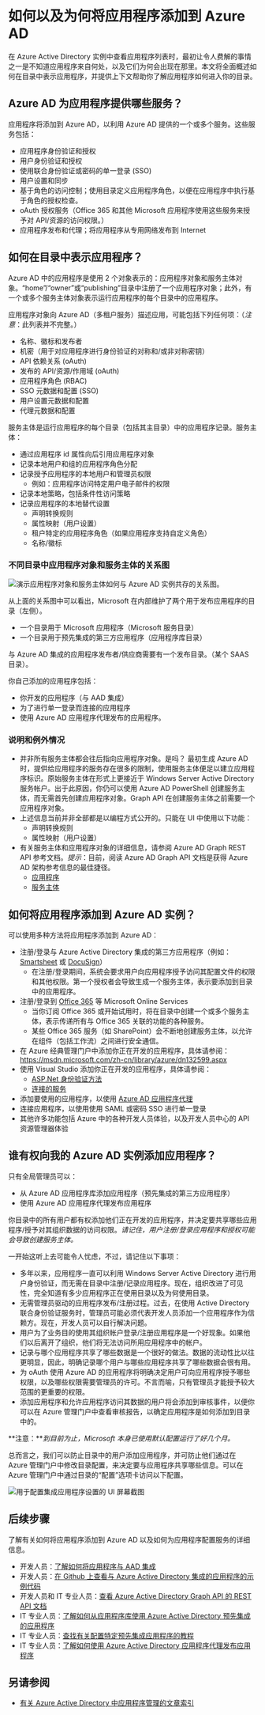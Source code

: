 <properties
   pageTitle="如何将应用程序添加到 Azure Active Directory。"
   description="本文介绍如何将应用程序添加到 Azure Active Directory 的实例。"
   services="active-directory"
   documentationCenter=""
   authors="shoatman"
   manager="kbrint"
   editor=""/>

   <tags
      ms.service="active-directory"
      ms.devlang="na"
      ms.topic="article"
      ms.tgt_pltfrm="na"
      ms.workload="identity"
      ms.date="02/09/2016"
      wacn.date="02/06/2017"
      ms.author="shoatman"/>

# 如何以及为何将应用程序添加到 Azure AD

在 Azure Active Directory 实例中查看应用程序列表时，最初让令人费解的事情之一是不知道应用程序来自何处，以及它们为何会出现在那里。本文将全面概述如何在目录中表示应用程序，并提供上下文帮助你了解应用程序如何进入你的目录。

## Azure AD 为应用程序提供哪些服务？

应用程序将添加到 Azure AD，以利用 Azure AD 提供的一个或多个服务。这些服务包括：

- 应用程序身份验证和授权
- 用户身份验证和授权
- 使用联合身份验证或密码的单一登录 (SSO)
- 用户设置和同步
- 基于角色的访问控制；使用目录定义应用程序角色，以便在应用程序中执行基于角色的授权检查。
- oAuth 授权服务（Office 365 和其他 Microsoft 应用程序使用这些服务来授予对 API/资源的访问权限。）
- 应用程序发布和代理；将应用程序从专用网络发布到 Internet

## 如何在目录中表示应用程序？

Azure AD 中的应用程序是使用 2 个对象表示的：应用程序对象和服务主体对象。“home”/“owner”或“publishing”目录中注册了一个应用程序对象；此外，有一个或多个服务主体对象表示运行应用程序的每个目录中的应用程序。

应用程序对象向 Azure AD（多租户服务）描述应用，可能包括下列任何项：（*注意*：此列表并不完整。）

- 名称、徽标和发布者
- 机密（用于对应用程序进行身份验证的对称和/或非对称密钥）
- API 依赖关系 (oAuth)
- 发布的 API/资源/作用域 (oAuth)
- 应用程序角色 (RBAC)
- SSO 元数据和配置 (SSO)
- 用户设置元数据和配置
- 代理元数据和配置

服务主体是运行应用程序的每个目录（包括其主目录）中的应用程序记录。服务主体：

- 通过应用程序 id 属性向后引用应用程序对象
- 记录本地用户和组的应用程序角色分配
- 记录授予应用程序的本地用户和管理员权限
    - 例如：应用程序访问特定用户电子邮件的权限
- 记录本地策略，包括条件性访问策略
- 记录应用程序的本地替代设置
    - 声明转换规则
    - 属性映射（用户设置）
    - 租户特定的应用程序角色（如果应用程序支持自定义角色）
    - 名称/徽标

### 不同目录中应用程序对象和服务主体的关系图

![演示应用程序对象和服务主体如何与 Azure AD 实例共存的关系图。][apps_service_principals_directory]

从上面的关系图中可以看出，Microsoft 在内部维护了两个用于发布应用程序的目录（左侧）。

- 一个目录用于 Microsoft 应用程序（Microsoft 服务目录）
- 一个目录用于预先集成的第三方应用程序（应用程序库目录）

与 Azure AD 集成的应用程序发布者/供应商需要有一个发布目录。（某个 SAAS 目录）。

你自己添加的应用程序包括：

- 你开发的应用程序（与 AAD 集成）
- 为了进行单一登录而连接的应用程序
- 使用 Azure AD 应用程序代理发布的应用程序。

### 说明和例外情况

- 并非所有服务主体都会往后指向应用程序对象。是吗？ 最初生成 Azure AD 时，提供给应用程序的服务存在很多的限制，使用服务主体便足以建立应用程序标识。原始服务主体在形式上更接近于 Windows Server Active Directory 服务帐户。出于此原因，你仍可以使用 Azure AD PowerShell 创建服务主体，而无需首先创建应用程序对象。Graph API 在创建服务主体之前需要一个应用程序对象。
- 上述信息当前并非全部都是以编程方式公开的。只能在 UI 中使用以下功能：
    - 声明转换规则
    - 属性映射（用户设置）
- 有关服务主体和应用程序对象的详细信息，请参阅 Azure AD Graph REST API 参考文档。*提示*：目前，阅读 Azure AD Graph API 文档是获得 Azure AD 架构参考信息的最佳捷径。
    - [应用程序](https://msdn.microsoft.com/zh-cn/library/azure/dn151677.aspx)
    - [服务主体](https://msdn.microsoft.com/zh-cn/library/azure/dn194452.aspx)


## <a name="who-has-permission-to-add-applications-to-my-azure-ad-instance"></a>如何将应用程序添加到 Azure AD 实例？
可以使用多种方法将应用程序添加到 Azure AD：

<!--* Add an app from the [Azure Active Directory App Gallery](http://azure.microsoft.com/updates/azure-active-directory-over-1000-apps/)-->
- 注册/登录与 Azure Active Directory 集成的第三方应用程序（例如：[Smartsheet](https://app.smartsheet.com/b/home) 或 [DocuSign](https://www.docusign.net/member/MemberLogin.aspx)）
    - 在注册/登录期间，系统会要求用户向应用程序授予访问其配置文件的权限和其他权限。第一个授权者会导致生成一个服务主体，表示要添加到目录中的应用程序。
- 注册/登录到 [Office 365](http://products.office.com/zh-cn) 等 Microsoft Online Services
    - 当你订阅 Office 365 或开始试用时，将在目录中创建一个或多个服务主体，表示传递所有与 Office 365 关联的功能的各种服务。
    - 某些 Office 365 服务（如 SharePoint）会不断地创建服务主体，以允许在组件（包括工作流）之间进行安全通信。
- 在 Azure 经典管理门户中添加你正在开发的应用程序，具体请参阅：https://msdn.microsoft.com/zh-cn/library/azure/dn132599.aspx
- 使用 Visual Studio 添加你正在开发的应用程序，具体请参阅：
    - [ASP.Net 身份验证方法](http://www.asp.net/visual-studio/overview/2013/creating-web-projects-in-visual-studio#orgauthoptions)
    - [连接的服务](http://blogs.msdn.com/b/visualstudio/archive/2014/11/19/connecting-to-cloud-services.aspx)
- 添加要使用的应用程序，以使用 [Azure AD 应用程序代理](https://msdn.microsoft.com/zh-cn/library/azure/dn768219.aspx)
- 连接应用程序，以使用使用 SAML 或密码 SSO 进行单一登录
- 其他许多功能包括 Azure 中的各种开发人员体验，以及开发人员中心的 API 资源管理器体验

## 谁有权向我的 Azure AD 实例添加应用程序？

只有全局管理员可以：

- 从 Azure AD 应用程序库添加应用程序（预先集成的第三方应用程序）
- 使用 Azure AD 应用程序代理发布应用程序

你目录中的所有用户都有权添加他们正在开发的应用程序，并决定要共享哪些应用程序/授予对其组织数据的访问权限。*请记住，用户注册/登录应用程序和授权可能会导致创建服务主体。*

一开始这听上去可能令人忧虑，不过，请记住以下事项：

- 多年以来，应用程序一直可以利用 Windows Server Active Directory 进行用户身份验证，而无需在目录中注册/记录应用程序。现在，组织改进了可见性，完全知道有多少应用程序正在使用目录以及为何使用目录。
- 无需管理员驱动的应用程序发布/注册过程。过去，在使用 Active Directory 联合身份验证服务时，管理员可能必须代表开发人员添加一个应用程序作为信赖方。现在，开发人员可以自行解决问题。
- 用户为了业务目的使用其组织帐户登录/注册应用程序是一个好现象。如果他们以后离开了组织，他们将无法访问所用应用程序中的帐户。
- 记录与哪个应用程序共享了哪些数据是一个很好的做法。数据的流动性比以往更明显，因此，明确记录哪个用户与哪些应用程序共享了哪些数据会很有用。
- 为 oAuth 使用 Azure AD 的应用程序将明确决定用户可向应用程序授予哪些权限，以及哪些权限需要管理员的许可。不言而喻，只有管理员才能授予较大范围的更重要的权限。
- 添加应用程序和允许应用程序访问其数据的用户将会添加到审核事件，以便你可以在 Azure 管理门户中查看审核报告，以确定应用程序是如何添加到目录中的。

**注意：***到目前为止，Microsoft 本身已使用默认配置运行了好几个月。*

总而言之，我们可以防止目录中的用户添加应用程序，并可防止他们通过在 Azure 管理门户中修改目录配置，来决定要与应用程序共享哪些信息。可以在 Azure 管理门户中通过目录的“配置”选项卡访问以下配置。

![用于配置集成应用程序设置的 UI 屏幕截图][app_settings]

## 后续步骤

了解有关如何将应用程序添加到 Azure AD 以及如何为应用程序配置服务的详细信息。

- 开发人员：[了解如何将应用程序与 AAD 集成](https://msdn.microsoft.com/zh-cn/library/azure/dn151122.aspx)
- 开发人员：[在 Github 上查看与 Azure Active Directory 集成的应用程序的示例代码](https://github.com/AzureADSamples)
- 开发人员和 IT 专业人员：[查看 Azure Active Directory Graph API 的 REST API 文档](https://msdn.microsoft.com/zh-cn/library/azure/hh974478.aspx)
- IT 专业人员：[了解如何从应用程序库使用 Azure Active Directory 预先集成的应用程序](https://msdn.microsoft.com/zh-cn/library/azure/dn308590.aspx)
- IT 专业人员：[查找有关配置特定预先集成应用程序的教程](https://msdn.microsoft.com/zh-cn/library/azure/dn893637.aspx)
- IT 专业人员：[了解如何使用 Azure Active Directory 应用程序代理发布应用程序](https://msdn.microsoft.com/zh-cn/library/azure/dn768219.aspx)

## 另请参阅

- [有关 Azure Active Directory 中应用程序管理的文章索引](/documentation/articles/active-directory-apps-index/)

<!--Image references-->

[apps_service_principals_directory]: ./media/active-directory-how-applications-are-added/HowAppsAreAddedToAAD.jpg
[app_settings]: ./media/active-directory-how-applications-are-added/IntegratedAppSettings.jpg

<!---HONumber=Mooncake_Quality_Review_0125_2017-->
